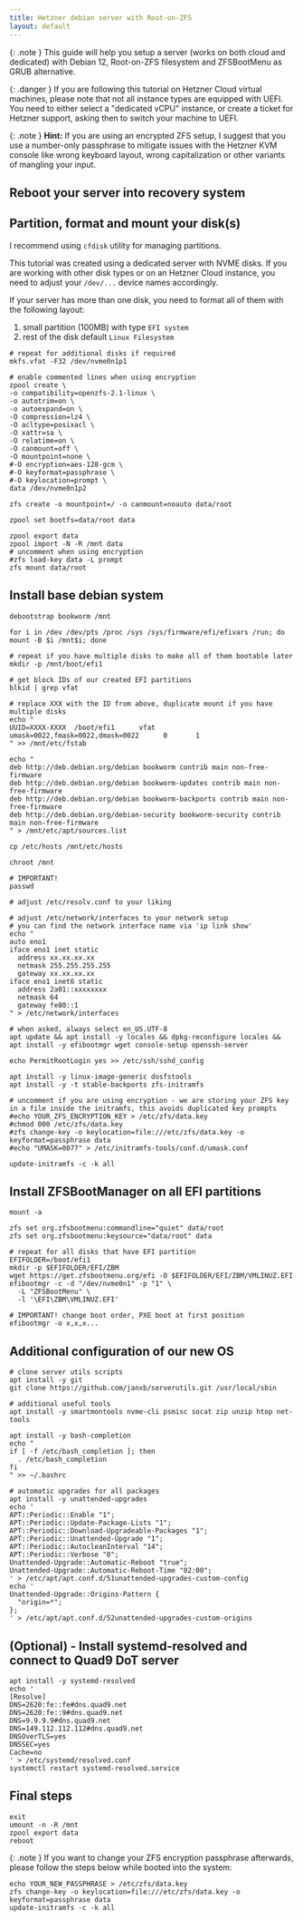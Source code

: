 ```yaml
---
title: Hetzner debian server with Root-on-ZFS
layout: default
---
```


{: .note }
This guide will help you setup a server (works on both cloud and dedicated) with Debian 12, Root-on-ZFS filesystem and ZFSBootMenu as GRUB alternative.

{: .danger }
If you are following this tutorial on Hetzner Cloud virtual machines, please note that not all instance types are equipped with UEFI. You need to either select a "dedicated vCPU" instance, or create a ticket for Hetzner support, asking then to switch your machine to UEFI.

{: .note }
__Hint:__ If you are using an encrypted ZFS setup, I suggest that you use a number-only passphrase to mitigate issues with the Hetzner KVM console like wrong keyboard layout, wrong capitalization or other variants of mangling your input.

## Reboot your server into recovery system

## Partition, format and mount your disk(s) 
I recommend using `cfdisk` utility for managing partitions.

This tutorial was created using a dedicated server with NVME disks. If you are working with other disk types or on an Hetzner Cloud instance, you need to adjust your `/dev/...` device names accordingly.

If your server has more than one disk, you need to format all of them with the following layout:

1. small partition (100MB) with type `EFI system`
2. rest of the disk default `Linux Filesystem`

```shell
# repeat for additional disks if required
mkfs.vfat -F32 /dev/nvme0n1p1

# enable commented lines when using encryption
zpool create \
-o compatibility=openzfs-2.1-linux \
-o autotrim=on \
-o autoexpand=on \
-O compression=lz4 \
-O acltype=posixacl \
-O xattr=sa \
-O relatime=on \
-O canmount=off \
-O mountpoint=none \
#-O encryption=aes-128-gcm \
#-O keyformat=passphrase \
#-O keylocation=prompt \
data /dev/nvme0n1p2

zfs create -o mountpoint=/ -o canmount=noauto data/root

zpool set bootfs=data/root data

zpool export data
zpool import -N -R /mnt data
# uncomment when using encryption
#zfs load-key data -L prompt
zfs mount data/root
```

## Install base debian system

```shell
debootstrap bookworm /mnt

for i in /dev /dev/pts /proc /sys /sys/firmware/efi/efivars /run; do mount -B $i /mnt$i; done

# repeat if you have multiple disks to make all of them bootable later
mkdir -p /mnt/boot/efi1

# get block IDs of our created EFI partitions
blkid | grep vfat

# replace XXX with the ID from above, duplicate mount if you have multiple disks
echo "
UUID=XXXX-XXXX  /boot/efi1      vfat    umask=0022,fmask=0022,dmask=0022      0       1
" >> /mnt/etc/fstab

echo "
deb http://deb.debian.org/debian bookworm contrib main non-free-firmware
deb http://deb.debian.org/debian bookworm-updates contrib main non-free-firmware
deb http://deb.debian.org/debian bookworm-backports contrib main non-free-firmware
deb http://deb.debian.org/debian-security bookworm-security contrib main non-free-firmware
" > /mnt/etc/apt/sources.list

cp /etc/hosts /mnt/etc/hosts

chroot /mnt

# IMPORTANT!
passwd

# adjust /etc/resolv.conf to your liking

# adjust /etc/network/interfaces to your network setup
# you can find the network interface name via 'ip link show'
echo "
auto eno1
iface eno1 inet static
  address xx.xx.xx.xx
  netmask 255.255.255.255
  gateway xx.xx.xx.xx
iface eno1 inet6 static
  address 2a01::xxxxxxxx
  netmask 64
  gateway fe80::1
" > /etc/network/interfaces

# when asked, always select en_US.UTF-8
apt update && apt install -y locales && dpkg-reconfigure locales && apt install -y efibootmgr wget console-setup openssh-server

echo PermitRootLogin yes >> /etc/ssh/sshd_config

apt install -y linux-image-generic dosfstools
apt install -y -t stable-backports zfs-initramfs

# uncomment if you are using encryption - we are storing your ZFS key in a file inside the initramfs, this avoids duplicated key prompts
#echo YOUR_ZFS_ENCRYPTION_KEY > /etc/zfs/data.key
#chmod 000 /etc/zfs/data.key
#zfs change-key -o keylocation=file:///etc/zfs/data.key -o keyformat=passphrase data
#echo "UMASK=0077" > /etc/initramfs-tools/conf.d/umask.conf

update-initramfs -c -k all
```

## Install ZFSBootManager on all EFI partitions

```shell
mount -a

zfs set org.zfsbootmenu:commandline="quiet" data/root
zfs set org.zfsbootmenu:keysource="data/root" data

# repeat for all disks that have EFI partition
EFIFOLDER=/boot/efi1
mkdir -p $EFIFOLDER/EFI/ZBM
wget https://get.zfsbootmenu.org/efi -O $EFIFOLDER/EFI/ZBM/VMLINUZ.EFI
efibootmgr -c -d "/dev/nvme0n1" -p "1" \
  -L "ZFSBootMenu" \
  -l '\EFI\ZBM\VMLINUZ.EFI'

# IMPORTANT! change boot order, PXE boot at first position
efibootmgr -o x,x,x...
```

## Additional configuration of our new OS
```shell
# clone server utils scripts
apt install -y git
git clone https://github.com/janxb/serverutils.git /usr/local/sbin

# additional useful tools
apt install -y smartmontools nvme-cli psmisc socat zip unzip htop net-tools

apt install -y bash-completion
echo "
if [ -f /etc/bash_completion ]; then
  . /etc/bash_completion
fi
" >> ~/.bashrc

# automatic upgrades for all packages
apt install -y unattended-upgrades
echo '
APT::Periodic::Enable "1";
APT::Periodic::Update-Package-Lists "1";
APT::Periodic::Download-Upgradeable-Packages "1";
APT::Periodic::Unattended-Upgrade "1";
APT::Periodic::AutocleanInterval "14";
APT::Periodic::Verbose "0";
Unattended-Upgrade::Automatic-Reboot "true";
Unattended-Upgrade::Automatic-Reboot-Time "02:00";
' > /etc/apt/apt.conf.d/51unattended-upgrades-custom-config
echo '
Unattended-Upgrade::Origins-Pattern {
  "origin=*";
};
' > /etc/apt/apt.conf.d/52unattended-upgrades-custom-origins
```

## (Optional) - Install systemd-resolved and connect to Quad9 DoT server
```shell
apt install -y systemd-resolved
echo '
[Resolve]
DNS=2620:fe::fe#dns.quad9.net
DNS=2620:fe::9#dns.quad9.net
DNS=9.9.9.9#dns.quad9.net
DNS=149.112.112.112#dns.quad9.net
DNSOverTLS=yes
DNSSEC=yes
Cache=no
' > /etc/systemd/resolved.conf
systemctl restart systemd-resolved.service
```

## Final steps
```shell
exit
umount -n -R /mnt
zpool export data
reboot
```

{: .note }
If you want to change your ZFS encryption passphrase afterwards, please follow the steps below while booted into the system:
```shell
echo YOUR_NEW_PASSPHRASE > /etc/zfs/data.key
zfs change-key -o keylocation=file:///etc/zfs/data.key -o keyformat=passphrase data
update-initramfs -c -k all
```
